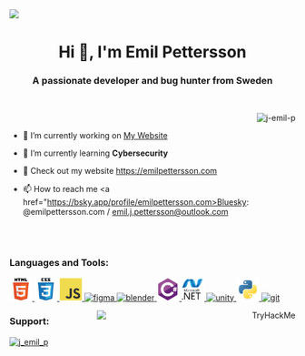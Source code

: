 <img src="https://capsule-render.vercel.app/api?type=waving&color=0:0e518f,100:8f319a&height=300&section=header&text=Emil%20Pettersson&fontSize=90&fontColor=f2f2f2"/>

<h1 align="center">Hi 👋, I'm Emil Pettersson</h1>
<h3 align="center">A passionate developer and bug hunter from Sweden</h3>
<br>
<p align="right">&nbsp;<img align="right" src="https://github-readme-stats.vercel.app/api?username=j-emil-p&show_icons=true&locale=en&hide_rank=true&theme=tokyonight&hide_border=true&hide=stars&include_all_commits=true" alt="j-emil-p" /></p>

- 🔭 I’m currently working on [My Website](https://emilpettersson.com/)
  
- 🌱 I’m currently learning **Cybersecurity**

- 📝 Check out my website https://emilpettersson.com

- 📫 How to reach me <a href="https://bsky.app/profile/emilpettersson.com>Bluesky: @emilpettersson.com</a> / emil.j.pettersson@outlook.com



<br><br>
<h3 align="left">Languages and Tools:</h3>
<p align="left"> <a href="https://en.wikipedia.org/wiki/HTML" target="_blank" rel="noreferrer"> <img src="https://raw.githubusercontent.com/devicons/devicon/master/icons/html5/html5-original-wordmark.svg" alt="html5" width="40" height="40"/> </a> <a href="https://en.wikipedia.org/wiki/CSS" target="_blank" rel="noreferrer"> <img src="https://raw.githubusercontent.com/devicons/devicon/master/icons/css3/css3-original-wordmark.svg" alt="css3" width="40" height="40"/> </a> <a href="https://en.wikipedia.org/wiki/JavaScript" target="_blank" rel="noreferrer"> <img src="https://raw.githubusercontent.com/devicons/devicon/master/icons/javascript/javascript-original.svg" alt="javascript" width="40" height="40"/> </a> <a href="https://www.figma.com/" target="_blank" rel="noreferrer"> <img src="https://www.vectorlogo.zone/logos/figma/figma-icon.svg" alt="figma" width="40" height="40"/> </a> <a href="https://www.blender.org/" target="_blank" rel="noreferrer"> <img src="https://download.blender.org/branding/community/blender_community_badge_white.svg" alt="blender" width="40" height="40"/> </a> <a href="https://en.wikipedia.org/wiki/C_Sharp_(programming_language)" target="_blank" rel="noreferrer"> <img src="https://raw.githubusercontent.com/devicons/devicon/master/icons/csharp/csharp-original.svg" alt="csharp" width="40" height="40"/> </a> <a href="https://dotnet.microsoft.com/" target="_blank" rel="noreferrer"> <img src="https://raw.githubusercontent.com/devicons/devicon/master/icons/dot-net/dot-net-original-wordmark.svg" alt="dotnet" width="40" height="40"/> </a><a href="https://unity.com/" target="_blank" rel="noreferrer"> <img src="https://www.vectorlogo.zone/logos/unity3d/unity3d-icon.svg" alt="unity" width="40" height="40"/> </a> <a href="https://www.python.org" target="_blank" rel="noreferrer"> <img src="https://raw.githubusercontent.com/devicons/devicon/master/icons/python/python-original.svg" alt="python" width="40" height="40"/> </a> <a href="https://git-scm.com/" target="_blank" rel="noreferrer"> <img src="https://www.vectorlogo.zone/logos/git-scm/git-scm-icon.svg" alt="git" width="40" height="40"/> </a> </p>

<a href="https://tryhackme.com/r/p/emilpettersson" target="_blank" align="right"> <img src="https://tryhackme-badges.s3.amazonaws.com/emilpettersson.png" alt="TryHackMe" align="right" width="350"/> </a>

<h3 align="left">Support:</h3>
<p><a href="https://www.buymeacoffee.com/j_emil_p"> <img align="center" src="https://cdn.buymeacoffee.com/buttons/v2/default-yellow.png" height="50" width="210" alt="j_emil_p" /></a></p><br><br>
